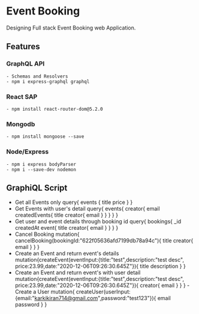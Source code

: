 # Event Booking

Designing Full stack Event Booking web Application.

## Features

### GraphQL API
	- Schemas and Resolvers
	- npm i express-graphql graphql
### React SAP
	- npm install react-router-dom@5.2.0
### Mongodb
	- npm install mongoose --save
### Node/Express
	- npm i express bodyParser
	- npm i --save-dev nodemon

## GraphiQL  Script
- Get all Events only
	query{
	events {
		title
		price
	}
	}
- Get Events with user's detail
	query{
		events{
					creator{
						email
						createdEvents{
							title
							creator{
							email
							}
						}
				}
			}
	}
- Get user and event details through booking id
query{
  bookings{
    _id
    createdAt
    event{
      title
      creator{
        email
      }
    }
  }
}
 - Cancel Booking
 mutation{
  cancelBooking(bookingId:"622f05636afd7199db78a94c"){
    title
    creator{
      email
    }
  }
}
- Create an Event and return event's details
	mutation{createEvent(eventInput:{title:"test",description:"test desc", price:23.99,date:"2020-12-06T09:26:30.645Z"}){
	title
	description
	}
	}
- Create an Event and return event's with user detail
	mutation{createEvent(eventInput:{title:"test",description:"test desc", price:23.99,date:"2020-12-06T09:26:30.645Z"}){
		creator{
			email
			}
		}
	}
-Create a User
	mutation{
	createUser(userInput:{email:"karkikiran714@gmail.com",password:"test123"}){
		email
		password
	}
	}